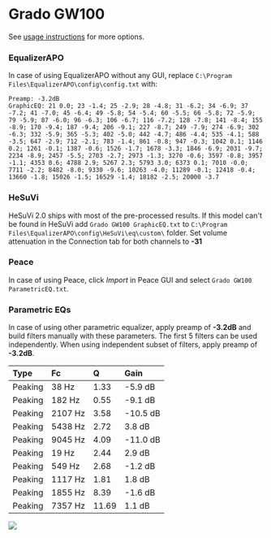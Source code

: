 # Grado GW100
See [usage instructions](https://github.com/jaakkopasanen/AutoEq#usage) for more options.

### EqualizerAPO
In case of using EqualizerAPO without any GUI, replace `C:\Program Files\EqualizerAPO\config\config.txt`
with:
```
Preamp: -3.2dB
GraphicEQ: 21 0.0; 23 -1.4; 25 -2.9; 28 -4.8; 31 -6.2; 34 -6.9; 37 -7.2; 41 -7.0; 45 -6.4; 49 -5.8; 54 -5.4; 60 -5.5; 66 -5.8; 72 -5.9; 79 -5.9; 87 -6.0; 96 -6.3; 106 -6.7; 116 -7.2; 128 -7.8; 141 -8.4; 155 -8.9; 170 -9.4; 187 -9.4; 206 -9.1; 227 -8.7; 249 -7.9; 274 -6.9; 302 -6.3; 332 -5.9; 365 -5.3; 402 -5.0; 442 -4.7; 486 -4.4; 535 -4.1; 588 -3.5; 647 -2.9; 712 -2.1; 783 -1.4; 861 -0.8; 947 -0.3; 1042 0.1; 1146 0.2; 1261 -0.1; 1387 -0.6; 1526 -1.7; 1678 -3.3; 1846 -6.9; 2031 -9.7; 2234 -8.9; 2457 -5.5; 2703 -2.7; 2973 -1.3; 3270 -0.6; 3597 -0.8; 3957 -1.1; 4353 0.6; 4788 2.9; 5267 2.3; 5793 3.0; 6373 0.1; 7010 -0.0; 7711 -2.2; 8482 -8.0; 9330 -9.6; 10263 -4.0; 11289 -0.1; 12418 -0.4; 13660 -1.8; 15026 -1.5; 16529 -1.4; 18182 -2.5; 20000 -3.7
```

### HeSuVi
HeSuVi 2.0 ships with most of the pre-processed results. If this model can't be found in HeSuVi add
`Grado GW100 GraphicEQ.txt` to `C:\Program Files\EqualizerAPO\config\HeSuVi\eq\custom\` folder.
Set volume attenuation in the Connection tab for both channels to **-31**

### Peace
In case of using Peace, click *Import* in Peace GUI and select `Grado GW100 ParametricEQ.txt`.

### Parametric EQs
In case of using other parametric equalizer, apply preamp of **-3.2dB** and build filters manually
with these parameters. The first 5 filters can be used independently.
When using independent subset of filters, apply preamp of **-3.2dB**.

| Type    | Fc      |     Q | Gain     |
|:--------|:--------|:------|:---------|
| Peaking | 38 Hz   |  1.33 | -5.9 dB  |
| Peaking | 182 Hz  |  0.55 | -9.1 dB  |
| Peaking | 2107 Hz |  3.58 | -10.5 dB |
| Peaking | 5438 Hz |  2.72 | 3.8 dB   |
| Peaking | 9045 Hz |  4.09 | -11.0 dB |
| Peaking | 19 Hz   |  2.44 | 2.9 dB   |
| Peaking | 549 Hz  |  2.68 | -1.2 dB  |
| Peaking | 1117 Hz |  1.81 | 1.8 dB   |
| Peaking | 1855 Hz |  8.39 | -1.6 dB  |
| Peaking | 7357 Hz | 11.69 | 1.1 dB   |

![](https://raw.githubusercontent.com/jaakkopasanen/AutoEq/master/results/rtings/avg/Grado%20GW100/Grado%20GW100.png)